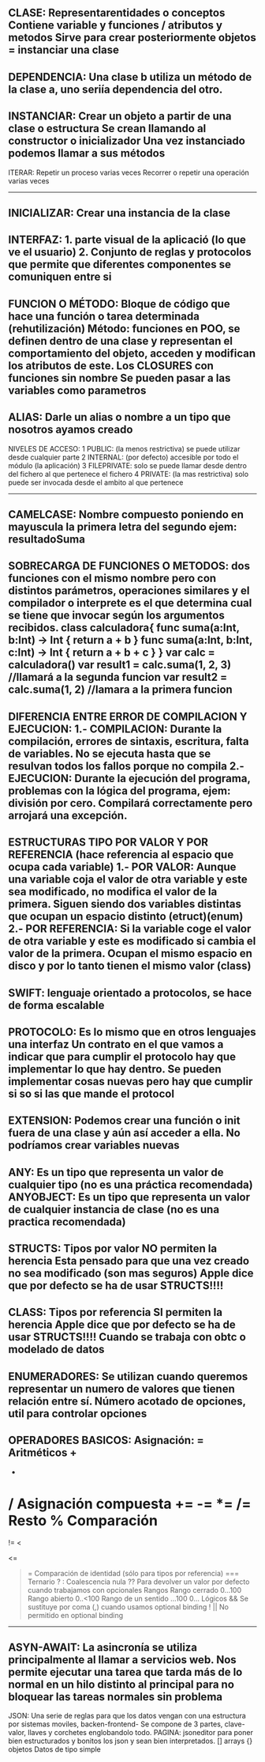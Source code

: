 

CLASE: Representarentidades o conceptos
       Contiene variable y funciones / atributos y metodos
       Sirve para crear posteriormente objetos = instanciar una clase
--------------------------------------------------
DEPENDENCIA: Una clase b utiliza un método de la clase a, uno seriía dependencia del otro.
----------------------------------------------------
INSTANCIAR: Crear un objeto a partir de una clase o estructura
            Se crean llamando al constructor o inicializador
            Una vez instanciado podemos llamar a sus métodos
-----------------------------------------------
ITERAR: Repetir un proceso varias veces
        Recorrer o repetir una operación varias veces
        
--------------------------------------------------------
INICIALIZAR: Crear una instancia de la clase
-----------------------------------------------
INTERFAZ: 1. parte visual de la aplicació (lo que ve el usuario)
          2. Conjunto de reglas y protocolos que permite que diferentes componentes se comuniquen entre si  
-----------------------------------------------
FUNCION O MÉTODO: Bloque de código que hace una función o tarea determinada (rehutilización)
                  Método: funciones en POO, se definen dentro de una clase y representan el comportamiento del objeto, acceden y modifican los atributos de este.
                  Los CLOSURES con funciones sin nombre
                  Se pueden pasar a las variables como parametros
------------------------------------------------
ALIAS: Darle un alias o nombre a un tipo que nosotros ayamos creado
------------------------------------------------
NIVELES DE ACCESO:
1 PUBLIC: (la menos restrictiva) se puede utilizar desde cualquier parte
2 INTERNAL: (por defecto) accesible por todo el módulo (la aplicación)
3 FILEPRIVATE: solo se puede llamar desde dentro del fichero al que pertenece el fichero
4 PRIVATE: (la mas restrictiva) solo puede ser invocada desde el ambito al que pertenece
          
---------------------------------------------------------
CAMELCASE: Nombre compuesto poniendo en mayuscula la primera letra del segundo ejem: resultadoSuma
-----------------------------------------------
SOBRECARGA DE FUNCIONES O METODOS: dos funciones con el mismo nombre pero con distintos parámetros, operaciones similares y el compilador o interprete es el que determina cual se tiene que invocar según los argumentos recibidos.
class calculadora{
 func suma(a:Int, b:Int) -> Int {
 return a + b
}
func suma(a:Int, b:Int, c:Int) -> Int {
return a + b + c
}
}
var calc = calculadora()
var result1 = calc.suma(1, 2, 3) //llamará a la segunda funcion
var result2 = calc.suma(1, 2) //lamara a la primera funcion
----------------------------------------------
DIFERENCIA ENTRE ERROR DE COMPILACION Y EJECUCION:
1.- COMPILACION: Durante la compilación, errores de sintaxis, escritura, falta de variables. No se ejecuta hasta que se resulvan todos los fallos porque no compila
2.- EJECUCION: Durante la ejecución del programa, problemas con la lógica del programa, ejem: división por cero. Compilará correctamente pero arrojará una excepción.
----------------------------------------------
ESTRUCTURAS TIPO POR VALOR Y POR REFERENCIA (hace referencia al espacio que ocupa cada variable)
1.- POR VALOR: Aunque una variable coja el valor de otra variable y este sea modificado, no modifica el valor de la primera. Siguen siendo dos variables distintas que ocupan un espacio distinto (etruct)(enum)
2.- POR REFERENCIA: Si la variable coge el valor de otra variable y este es modificado si cambia el valor de la primera. Ocupan el mismo espacio en disco y por lo tanto tienen el mismo valor (class)
----------------------------------------------
SWIFT: lenguaje orientado a protocolos, se hace de forma escalable
----------------------------------------------
PROTOCOLO: Es lo mismo que en otros lenguajes una interfaz
           Un contrato en el que vamos a indicar que para cumplir el protocolo hay que implementar lo que hay dentro.
           Se pueden implementar cosas nuevas pero hay que cumplir si so si las que mande el protocol
---------------------------------------------
EXTENSION: Podemos crear una función o init fuera de una clase y aún así acceder a ella.
           No podríamos crear variables nuevas
-----------------------------------------------------
ANY: Es un tipo que representa un valor de cualquier tipo (no es una práctica recomendada)
ANYOBJECT: Es un tipo que representa un valor de cualquier instancia de clase (no es una practica recomendada)           
----------------------------------------------------
STRUCTS: Tipos por valor
         NO permiten la herencia
         Esta pensado para que una vez creado no sea modificado (son mas seguros)
        Apple dice que por defecto se ha de usar STRUCTS!!!!
-----------------------------------------------------

CLASS: Tipos por referencia
         SI permiten la herencia
        Apple dice que por defecto se ha de usar STRUCTS!!!! Cuando se trabaja con obtc o modelado de datos
-----------------------------------------------------
ENUMERADORES: Se utilizan cuando queremos representar un numero de valores que tienen relación entre sí.
              Número acotado de opciones, util para controlar opciones
-----------------------------------------------------
OPERADORES BASICOS: 
Asignación: =
Aritméticos
+
-
*
/
Asignación compuesta
+=
-=
*=
/=
Resto
%
Comparación
==
!=
<
>
<=
>=
Comparación de identidad (sólo para tipos por referencia)
===
Ternario
? :
Coalescencia nula
??
Para devolver un valor por defecto cuando trabajamos con opcionales
Rangos
Rango cerrado
0…100
Rango abierto
0..<100
Rango de un sentido
...100
0...
Lógicos
&&
Se sustituye por coma (,) cuando usamos optional binding
!
||
No permitido en optional binding
-------------------------------------------------------
ASYN-AWAIT: La asincronía se utiliza principalmente al llamar a servicios web.
            Nos permite ejecutar una tarea que tarda más de lo normal en un hilo distinto al principal para no bloquear las tareas normales sin problema
--------------------------------------------------------
JSON: Una serie de reglas para que los datos vengan con una estructura por sistemas moviles, backen-frontend-
      Se compone de 3 partes, clave-valor, llaves y corchetes englobandolo todo.
      PAGINA: jsoneditor para poner bien estructurados y bonitos los json y sean bien interpretados.
      [] arrays
      {} objetos
      Datos de tipo simple
